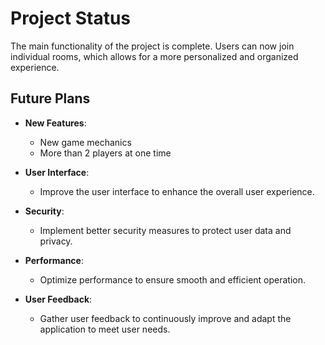 # Project Status

The main functionality of the project is complete. Users can now join individual rooms, which allows for a more personalized and organized experience.

## Future Plans

- **New Features**:
  - New game mechanics
  - More than 2 players at one time

- **User Interface**:
  - Improve the user interface to enhance the overall user experience.

- **Security**:
  - Implement better security measures to protect user data and privacy.

- **Performance**:
  - Optimize performance to ensure smooth and efficient operation.

- **User Feedback**:
  - Gather user feedback to continuously improve and adapt the application to meet user needs.
